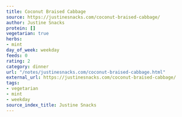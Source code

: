 ```yaml
---
title: Coconut Braised Cabbage
source: https://justinesnacks.com/coconut-braised-cabbage/
author: Justine Snacks
protein: []
vegetarian: true
herbs:
- mint
day_of_week: weekday
feeds: 0
rating: 2
category: dinner
url: "/notes/justinesnacks.com/coconut-braised-cabbage.html"
external_url: https://justinesnacks.com/coconut-braised-cabbage/
tags:
- vegetarian
- mint
- weekday
source_index_title: Justine Snacks
---
```



